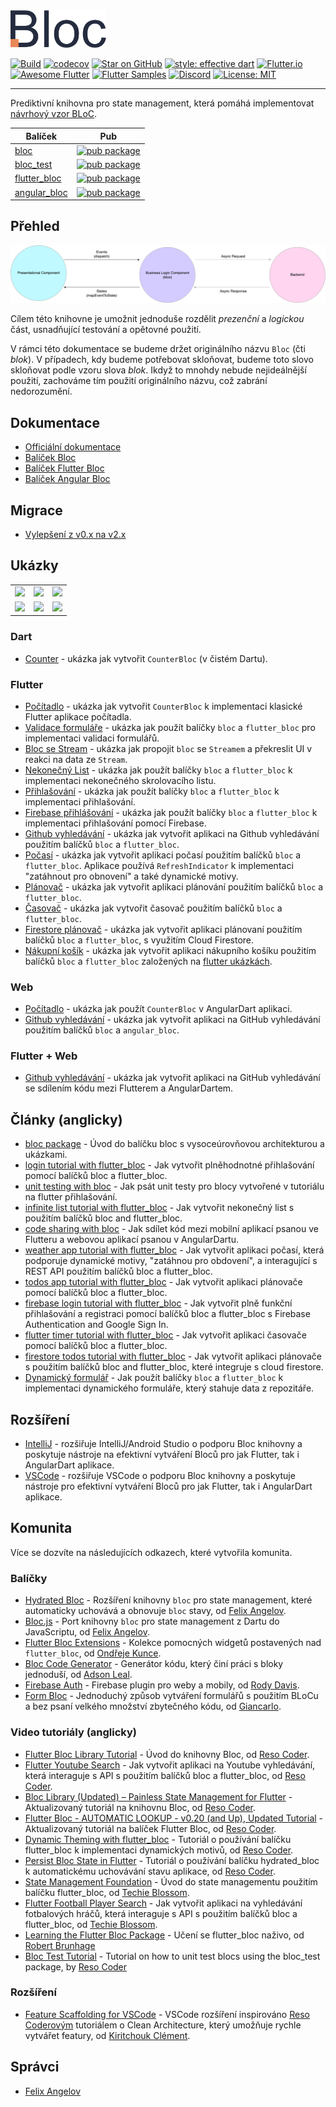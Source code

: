 <img src="https://raw.githubusercontent.com/felangel/bloc/master/docs/assets/bloc_logo_full.png" height="60" alt="Bloc" />

[![Build](https://github.com/felangel/bloc/workflows/Build/badge.svg)](https://github.com/felangel/bloc/actions)
[![codecov](https://codecov.io/gh/felangel/Bloc/branch/master/graph/badge.svg)](https://codecov.io/gh/felangel/bloc)
[![Star on GitHub](https://img.shields.io/github/stars/felangel/bloc.svg?style=flat&logo=github&colorB=deeppink&label=stars)](https://github.com/felangel/bloc)
[![style: effective dart](https://img.shields.io/badge/style-effective_dart-40c4ff.svg)](https://github.com/tenhobi/effective_dart)
[![Flutter.io](https://img.shields.io/badge/flutter-website-deepskyblue.svg)](https://flutter.io/docs/development/data-and-backend/state-mgmt/options#bloc--rx)
[![Awesome Flutter](https://img.shields.io/badge/awesome-flutter-blue.svg?longCache=true)](https://github.com/Solido/awesome-flutter#standard)
[![Flutter Samples](https://img.shields.io/badge/flutter-samples-teal.svg?longCache=true)](http://fluttersamples.com)
[![Discord](https://img.shields.io/discord/649708778631200778.svg?logo=discord&color=blue)](https://discord.gg/Hc5KD3g)
[![License: MIT](https://img.shields.io/badge/license-MIT-purple.svg)](https://opensource.org/licenses/MIT)

---

Prediktivní knihovna pro state management, která pomáhá implementovat [návrhový vzor BLoC](https://www.didierboelens.com/2018/08/reactive-programming---streams---bloc).

| Balíček                                                                            | Pub                                                                                                    |
| ---------------------------------------------------------------------------------- | ------------------------------------------------------------------------------------------------------ |
| [bloc](https://github.com/felangel/bloc/tree/master/packages/bloc)                 | [![pub package](https://img.shields.io/pub/v/bloc.svg)](https://pub.dev/packages/bloc)                 |
| [bloc_test](https://github.com/felangel/bloc/tree/master/packages/bloc_test)       | [![pub package](https://img.shields.io/pub/v/bloc_test.svg)](https://pub.dev/packages/bloc_test)       |
| [flutter_bloc](https://github.com/felangel/bloc/tree/master/packages/flutter_bloc) | [![pub package](https://img.shields.io/pub/v/flutter_bloc.svg)](https://pub.dev/packages/flutter_bloc) |
| [angular_bloc](https://github.com/felangel/bloc/tree/master/packages/angular_bloc) | [![pub package](https://img.shields.io/pub/v/angular_bloc.svg)](https://pub.dev/packages/angular_bloc) |

## Přehled

<img src="https://raw.githubusercontent.com/felangel/bloc/master/docs/assets/bloc_architecture.png" alt="Architektura Blocu" />

Cílem této knihovne je umožnit jednoduše rozdělit _prezenční_ a _logickou_ část, usnadňující testování a opětovné použití.

V rámci této dokumentace se budeme držet originálního názvu `Bloc` (čti _blok_). V případech, kdy budeme potřebovat skloňovat, budeme toto slovo skloňovat podle vzoru slova _blok_. Ikdyž to mnohdy nebude nejideálnější použití, zachováme tím použití originálního názvu, což zabrání nedorozumění.

## Dokumentace

- [Officiální dokumentace](https://bloclibrary.dev/#/cs/)
- [Balíček Bloc](https://github.com/felangel/Bloc/tree/master/packages/bloc/README.md)
- [Balíček Flutter Bloc](https://github.com/felangel/Bloc/tree/master/packages/flutter_bloc/README.md)
- [Balíček Angular Bloc](https://github.com/felangel/Bloc/tree/master/packages/angular_bloc/README.md)

## Migrace

- [Vylepšení z v0.x na v2.x](https://dev.to/mhadaily/upgrade-to-bloc-library-v1-0-0-for-flutter-and-angular-dart-2np0)

## Ukázky

<div style="text-align: center">
    <table>
        <tr>
            <td style="text-align: center">
                <a href="https://bloclibrary.dev/#/cs/fluttercountertutorial">
                    <img src="https://bloclibrary.dev/assets/gifs/flutter_counter.gif" width="200"/>
                </a>
            </td>            
            <td style="text-align: center">
                <a href="https://bloclibrary.dev/#/cs/flutterinfinitelisttutorial">
                    <img src="https://bloclibrary.dev/assets/gifs/flutter_infinite_list.gif" width="200"/>
                </a>
            </td>
            <td style="text-align: center">
                <a href="https://bloclibrary.dev/#/cs/flutterfirebaselogintutorial">
                    <img src="https://bloclibrary.dev/assets/gifs/flutter_firebase_login.gif" width="200" />
                </a>
            </td>
        </tr>
        <tr>
            <td style="text-align: center">
                <a href="https://bloclibrary.dev/#/cs/flutterangulargithubsearch">
                    <img src="https://bloclibrary.dev/assets/gifs/flutter_github_search.gif" width="200"/>
                </a>
            </td>
            <td style="text-align: center">
                <a href="https://bloclibrary.dev/#/cs/flutterweathertutorial">
                    <img src="https://bloclibrary.dev/assets/gifs/flutter_weather.gif" width="200"/>
                </a>
            </td>
            <td style="text-align: center">
                <a href="https://bloclibrary.dev/#/cs/fluttertodostutorial">
                    <img src="https://bloclibrary.dev/assets/gifs/flutter_todos.gif" width="200"/>
                </a>
            </td>
        </tr>
    </table>
</div>

### Dart

- [Counter](https://github.com/felangel/Bloc/tree/master/packages/bloc/example) - ukázka jak vytvořit `CounterBloc` (v čistém Dartu).

### Flutter

- [Počítadlo](https://bloclibrary.dev/#/cs/fluttercountertutorial) - ukázka jak vytvořit `CounterBloc` k implementaci klasické Flutter aplikace počítadla.
- [Validace formuláře](https://github.com/felangel/bloc/tree/master/examples/flutter_form_validation) - ukázka jak použít balíčky `bloc` a `flutter_bloc` pro implementaci validaci formulářů.
- [Bloc se Stream](https://github.com/felangel/bloc/tree/master/examples/flutter_bloc_with_stream) - ukázka jak propojit `bloc` se `Streamem` a překreslit UI v reakci na data ze `Stream`.
- [Nekonečný List](https://bloclibrary.dev/#/cs/flutterinfinitelisttutorial) - ukázka jak použít balíčky `bloc` a `flutter_bloc` k implementaci nekonečného skrolovacího listu.
- [Přihlašování](https://bloclibrary.dev/#/cs/flutterlogintutorial) - ukázka jak použít balíčky `bloc` a `flutter_bloc` k implementaci přihlašování.
- [Firebase přihlášování](https://bloclibrary.dev/#/cs/flutterfirebaselogintutorial) - ukázka jak použít balíčky `bloc` a `flutter_bloc` k implementaci přihlašování pomocí Firebase.
- [Github vyhledávání](https://bloclibrary.dev/#/cs/flutterangulargithubsearch) - ukázka jak vytvořit aplikaci na Github vyhledávání použitím balíčků `bloc` a `flutter_bloc`.
- [Počasí](https://bloclibrary.dev/#/cs/flutterweathertutorial) - ukázka jak vytvořit aplikaci počasí použitím balíčků `bloc` a `flutter_bloc`. Aplikace používá `RefreshIndicator` k implementaci "zatáhnout pro obnovení" a také dynamické motivy.
- [Plánovač](https://bloclibrary.dev/#/cs/fluttertodostutorial) - ukázka jak vytvořit aplikaci plánování použitím balíčků `bloc` a `flutter_bloc`.
- [Časovač](https://github.com/felangel/bloc/tree/master/examples/flutter_timer) - ukázka jak vytvořit časovač použitím balíčků `bloc` a `flutter_bloc`.
- [Firestore plánovač](https://bloclibrary.dev/#/cs/flutterfirestoretodostutorial) - ukázka jak vytvořit aplikaci plánovaní použitím balíčků `bloc` a `flutter_bloc`, s využitím Cloud Firestore.
- [Nákupní košík](https://github.com/felangel/bloc/tree/master/examples/flutter_shopping_cart) - ukázka jak vytvořit aplikaci nákupního košíku použitím balíčků `bloc` a `flutter_bloc` založených na [flutter ukázkách](https://github.com/flutter/samples/tree/master/provider_shopper).

### Web

- [Počítadlo](https://github.com/felangel/Bloc/tree/master/examples/angular_counter) - ukázka jak použít `CounterBloc` v AngularDart aplikaci.
- [Github vyhledávání](https://github.com/felangel/Bloc/tree/master/examples/github_search/angular_github_search) - ukázka jak vytvořit aplikaci na GitHub vyhledávání použitím balíčků `bloc` a `angular_bloc`.

### Flutter + Web

- [Github vyhledávání](https://github.com/felangel/Bloc/tree/master/examples/github_search) - ukázka jak vytvořit aplikaci na GitHub vyhledávání se sdílením kódu mezi Flutterem a AngularDartem.

## Články (anglicky)

- [bloc package](https://medium.com/flutter-community/flutter-bloc-package-295b53e95c5c) - Úvod do balíčku bloc s vysoceúrovňovou architekturou a ukázkami.
- [login tutorial with flutter_bloc](https://medium.com/flutter-community/flutter-login-tutorial-with-flutter-bloc-ea606ef701ad) - Jak vytvořit plněhodnotné přihlašování pomocí balíčků bloc a flutter_bloc.
- [unit testing with bloc](https://medium.com/@felangelov/unit-testing-with-bloc-b94de9655d86) - Jak psát unit testy pro blocy vytvořené v tutoriálu na flutter přihlašování.
- [infinite list tutorial with flutter_bloc](https://medium.com/flutter-community/flutter-infinite-list-tutorial-with-flutter-bloc-2fc7a272ec67) - Jak vytvořit nekonečný list s použitím balíčků bloc and flutter_bloc.
- [code sharing with bloc](https://medium.com/flutter-community/code-sharing-with-bloc-b867302c18ef) - Jak sdílet kód mezi mobilní aplikací psanou ve Flutteru a webovou aplikací psanou v AngularDartu.
- [weather app tutorial with flutter_bloc](https://medium.com/flutter-community/weather-app-with-flutter-bloc-e24a7253340d) - Jak vytvořit aplikaci počasí, která podporuje dynamické motivy, "zatáhnou pro obdovení", a interagující s REST API použitím balíčků bloc a flutter_bloc.
- [todos app tutorial with flutter_bloc](https://medium.com/flutter-community/flutter-todos-tutorial-with-flutter-bloc-d9dd833f9df3) - Jak vytvořit aplikaci plánovače pomocí balíčků bloc a flutter_bloc.
- [firebase login tutorial with flutter_bloc](https://medium.com/flutter-community/firebase-login-with-flutter-bloc-47455e6047b0) - Jak vytvořit plně funkční přihlašování a registraci pomocí balíčků bloc a flutter_bloc s Firebase Authentication and Google Sign In.
- [flutter timer tutorial with flutter_bloc](https://medium.com/flutter-community/flutter-timer-with-flutter-bloc-a464e8332ceb) - Jak vytvořit aplikaci časovače pomocí balíčků bloc a flutter_bloc.
- [firestore todos tutorial with flutter_bloc](https://medium.com/flutter-community/firestore-todos-with-flutter-bloc-7b2d5fadcc80) - Jak vytvořit aplikaci plánovače s použitím balíčků bloc and flutter_bloc, které integruje s cloud firestore.
- [Dynamický formulář](https://github.com/felangel/bloc/tree/master/examples/flutter_dynamic_form) - Jak použít balíčky `bloc` a `flutter_bloc` k implementaci dynamického formuláře, který stahuje data z repozitáře.

## Rozšíření

- [IntelliJ](https://plugins.jetbrains.com/plugin/12129-bloc-code-generator) - rozšiřuje IntelliJ/Android Studio o podporu Bloc knihovny a poskytuje nástroje na efektivní vytváření Bloců pro jak Flutter, tak i AngularDart aplikace.
- [VSCode](https://marketplace.visualstudio.com/items?itemName=FelixAngelov.bloc#overview) - rozšiřuje VSCode o podporu Bloc knihovny a poskytuje nástroje pro efektivní vytváření Bloců pro jak Flutter, tak i AngularDart aplikace.

## Komunita

Více se dozvíte na následujících odkazech, které vytvořila komunita.

### Balíčky

- [Hydrated Bloc](https://pub.dev/packages/hydrated_bloc) - Rozšíření knihovny `bloc` pro state management, které automaticky uchovává a obnovuje `bloc` stavy, od [Felix Angelov](https://github.com/felangel).
- [Bloc.js](https://github.com/felangel/bloc.js) - Port knihovny `bloc` pro state management z Dartu do JavaScriptu, od [Felix Angelov](https://github.com/felangel).
- [Flutter Bloc Extensions](https://pub.dev/packages/flutter_bloc_extensions) - Kolekce pomocných widgetů postavených nad `flutter_bloc`, od [Ondřeje Kunce](https://github.com/OndrejKunc).
- [Bloc Code Generator](https://pub.dev/packages/bloc_code_generator) - Generátor kódu, který činí práci s bloky jednoduší, od [Adson Leal](https://github.com/adsonpleal).
- [Firebase Auth](https://pub.dev/packages/fb_auth) - Firebase plugin pro weby a mobily, od [Rody Davis](https://github.com/AppleEducate).
- [Form Bloc](https://pub.dev/packages/form_bloc) - Jednoduchý způsob vytváření formulářů s použitím BLoCu a bez psaní velkého množství zbytečného kódu, od [Giancarlo](https://github.com/GiancarloCode).

### Video tutoriály (anglicky)

- [Flutter Bloc Library Tutorial](https://www.youtube.com/watch?v=LeLrsnHeCZY) - Úvod do knihovny Bloc, od [Reso Coder](https://resocoder.com).
- [Flutter Youtube Search](https://www.youtube.com/watch?v=BJY8nuYUM7M) - Jak vytvořit aplikaci na Youtube vyhledávání, která interaguje s API s použitím balíčků bloc a flutter_bloc, od [Reso Coder](https://resocoder.com).
- [Bloc Library (Updated) – Painless State Management for Flutter](https://www.youtube.com/watch?v=nQMfaQeCL6M) - Aktualizovaný tutoriál na knihovnu Bloc, od [Reso Coder](https://resocoder.com).
- [Flutter Bloc - AUTOMATIC LOOKUP - v0.20 (and Up), Updated Tutorial](https://www.youtube.com/watch?v=_vOpPuVfmiU) - Aktualizovaný tutoriál na balíček Flutter Bloc, od [Reso Coder](https://resocoder.com).
- [Dynamic Theming with flutter_bloc](https://www.youtube.com/watch?v=YYbhkg-W8Mg) - Tutoriál o používání balíčku flutter_bloc k implementaci dynamických motivů, od [Reso Coder](https://resocoder.com).
- [Persist Bloc State in Flutter](https://www.youtube.com/watch?v=vSOpZd_FFEY) - Tutoriál o používání balíčku hydrated_bloc k automatickému uchovávání stavu aplikace, od [Reso Coder](https://resocoder.com).
- [State Management Foundation](https://www.youtube.com/watch?v=S2KmxzgsTwk&t=731s) - Úvod do state managementu použitím balíčku flutter_bloc, od [Techie Blossom](https://techieblossom.com).
- [Flutter Football Player Search](https://www.youtube.com/watch?v=S2KmxzgsTwk) - Jak vytvořit aplikaci na vyhledávání fotbalových hráčů, která interaguje s API s použitím balíčků bloc a flutter_bloc, od [Techie Blossom](https://techieblossom.com).
- [Learning the Flutter Bloc Package](https://www.youtube.com/watch?v=eAiCPl3yk9A&t=1s) - Učení se flutter_bloc naživo, od [Robert Brunhage](https://www.youtube.com/channel/UCSLIg5O0JiYO1i2nD4RclaQ)
- [Bloc Test Tutorial](https://www.youtube.com/watch?v=S6jFBiiP0Mc) - Tutorial on how to unit test blocs using the bloc_test package, by [Reso Coder](https://resocoder.com)

### Rozšíření

- [Feature Scaffolding for VSCode](https://marketplace.visualstudio.com/items?itemName=KiritchoukC.flutter-clean-architecture) - VSCode rozšíření inspirováno [Reso Coderovým](https://resocoder.com) tutoriálem o Clean Architecture, který umožňuje rychle vytvářet featury, od [Kiritchouk Clément](https://github.com/KiritchoukC).

## Správci

- [Felix Angelov](https://github.com/felangel)
